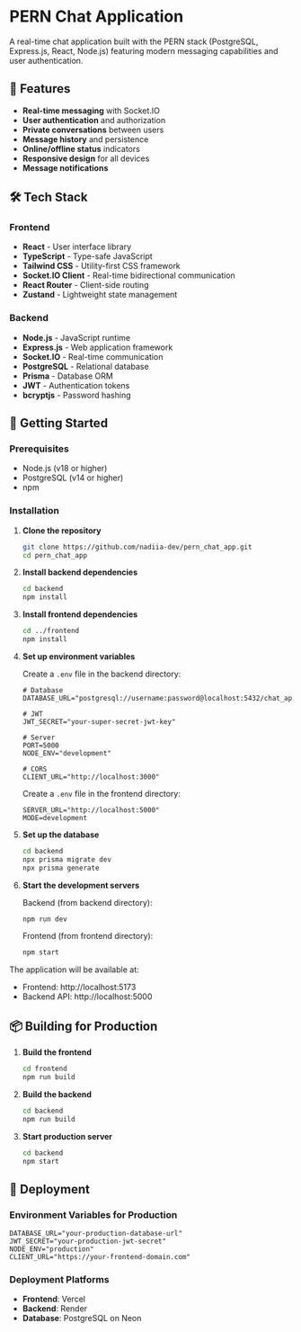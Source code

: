 # PERN Chat Application

A real-time chat application built with the PERN stack (PostgreSQL, Express.js, React, Node.js) featuring modern messaging capabilities and user authentication.

## 🚀 Features

- **Real-time messaging** with Socket.IO
- **User authentication** and authorization
- **Private conversations** between users
- **Message history** and persistence
- **Online/offline status** indicators
- **Responsive design** for all devices
- **Message notifications**

## 🛠️ Tech Stack

### Frontend

- **React** - User interface library
- **TypeScript** - Type-safe JavaScript
- **Tailwind CSS** - Utility-first CSS framework
- **Socket.IO Client** - Real-time bidirectional communication
- **React Router** - Client-side routing
- **Zustand** - Lightweight state management

### Backend

- **Node.js** - JavaScript runtime
- **Express.js** - Web application framework
- **Socket.IO** - Real-time communication
- **PostgreSQL** - Relational database
- **Prisma** - Database ORM
- **JWT** - Authentication tokens
- **bcryptjs** - Password hashing

## 🚀 Getting Started

### Prerequisites

- Node.js (v18 or higher)
- PostgreSQL (v14 or higher)
- npm

### Installation

1. **Clone the repository**

   ```bash
   git clone https://github.com/nadiia-dev/pern_chat_app.git
   cd pern_chat_app
   ```

2. **Install backend dependencies**

   ```bash
   cd backend
   npm install
   ```

3. **Install frontend dependencies**

   ```bash
   cd ../frontend
   npm install
   ```

4. **Set up environment variables**

   Create a `.env` file in the backend directory:

   ```env
   # Database
   DATABASE_URL="postgresql://username:password@localhost:5432/chat_app_db"

   # JWT
   JWT_SECRET="your-super-secret-jwt-key"

   # Server
   PORT=5000
   NODE_ENV="development"

   # CORS
   CLIENT_URL="http://localhost:3000"
   ```

   Create a `.env` file in the frontend directory:

   ```env
   SERVER_URL="http://localhost:5000"
   MODE=development
   ```

5. **Set up the database**

   ```bash
   cd backend
   npx prisma migrate dev
   npx prisma generate
   ```

6. **Start the development servers**

   Backend (from backend directory):

   ```bash
   npm run dev
   ```

   Frontend (from frontend directory):

   ```bash
   npm start
   ```

The application will be available at:

- Frontend: http://localhost:5173
- Backend API: http://localhost:5000

## 📦 Building for Production

1. **Build the frontend**

   ```bash
   cd frontend
   npm run build
   ```

2. **Build the backend**

   ```bash
   cd backend
   npm run build
   ```

3. **Start production server**
   ```bash
   cd backend
   npm start
   ```

## 🚀 Deployment

### Environment Variables for Production

```env
DATABASE_URL="your-production-database-url"
JWT_SECRET="your-production-jwt-secret"
NODE_ENV="production"
CLIENT_URL="https://your-frontend-domain.com"
```

### Deployment Platforms

- **Frontend**: Vercel
- **Backend**: Render
- **Database**: PostgreSQL on Neon

